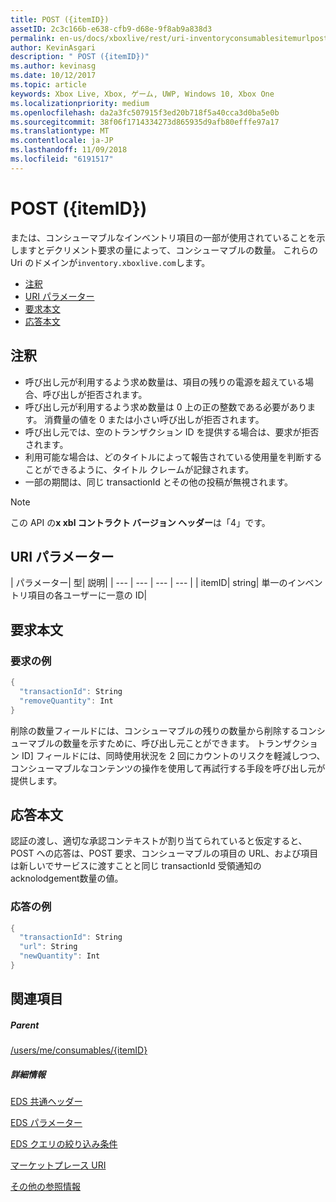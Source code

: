 ```yaml
---
title: POST ({itemID})
assetID: 2c3c166b-e638-cfb9-d68e-9f8ab9a838d3
permalink: en-us/docs/xboxlive/rest/uri-inventoryconsumablesitemurlpost.html
author: KevinAsgari
description: " POST ({itemID})"
ms.author: kevinasg
ms.date: 10/12/2017
ms.topic: article
keywords: Xbox Live, Xbox, ゲーム, UWP, Windows 10, Xbox One
ms.localizationpriority: medium
ms.openlocfilehash: da2a3fc507915f3ed20b718f5a40cca3d0ba5e0b
ms.sourcegitcommit: 38f06f1714334273d865935d9afb80efffe97a17
ms.translationtype: MT
ms.contentlocale: ja-JP
ms.lasthandoff: 11/09/2018
ms.locfileid: "6191517"
---
```

# <a name="post-itemid"></a>POST ({itemID})
または、コンシューマブルなインベントリ項目の一部が使用されていることを示しますとデクリメント要求の量によって、コンシューマブルの数量。
これらの Uri のドメインが`inventory.xboxlive.com`します。

  * [注釈](#ID4EX)
  * [URI パラメーター](#ID4EQB)
  * [要求本文](#ID4E2B)
  * [応答本文](#ID4ENC)

<a id="ID4EX"></a>


## <a name="remarks"></a>注釈

   * 呼び出し元が利用するよう求め数量は、項目の残りの電源を超えている場合、呼び出しが拒否されます。
   * 呼び出し元が利用するよう求め数量は 0 上の正の整数である必要があります。 消費量の値を 0 または小さい呼び出しが拒否されます。
   * 呼び出し元では、空のトランザクション ID を提供する場合は、要求が拒否されます。
   * 利用可能な場合は、どのタイトルによって報告されている使用量を判断することができるように、タイトル クレームが記録されます。
   * 一部の期間は、同じ transactionId とその他の投稿が無視されます。


> [!NOTE]
> この API の<b>x xbl コントラクト バージョン ヘッダー</b>は「4」です。


<a id="ID4EQB"></a>


## <a name="uri-parameters"></a>URI パラメーター

| パラメーター| 型| 説明|
| --- | --- | --- | --- |
| itemID| string| 単一のインベントリ項目の各ユーザーに一意の ID|

<a id="ID4E2B"></a>


## <a name="request-body"></a>要求本文

<a id="ID4EBC"></a>


### <a name="sample-request"></a>要求の例


```cpp
{
  "transactionId": String
  "removeQuantity": Int
}

```


削除の数量フィールドには、コンシューマブルの残りの数量から削除するコンシューマブルの数量を示すために、呼び出し元ことができます。 トランザクション ID] フィールドには、同時使用状況を 2 回にカウントのリスクを軽減しつつ、コンシューマブルなコンテンツの操作を使用して再試行する手段を呼び出し元が提供します。

<a id="ID4ENC"></a>


## <a name="response-body"></a>応答本文

認証の渡し、適切な承認コンテキストが割り当てられていると仮定すると、POST への応答は、POST 要求、コンシューマブルの項目の URL、および項目は新しいでサービスに渡すことと同じ transactionId 受領通知の acknolodgement数量の値。

<a id="ID4EVC"></a>


### <a name="sample-response"></a>応答の例


```cpp
{
  "transactionId": String
  "url": String
  "newQuantity": Int
}

```


<a id="ID4E6C"></a>


## <a name="see-also"></a>関連項目

<a id="ID4EBD"></a>


##### <a name="parent"></a>Parent

[/users/me/consumables/{itemID}](uri-inventoryconsumablesitemurl.md)


<a id="ID4ELD"></a>


##### <a name="further-information"></a>詳細情報

[EDS 共通ヘッダー](../../additional/edscommonheaders.md)

 [EDS パラメーター](../../additional/edsparameters.md)

 [EDS クエリの絞り込み条件](../../additional/edsqueryrefiners.md)

 [マーケットプレース URI](atoc-reference-marketplace.md)

 [その他の参照情報](../../additional/atoc-xboxlivews-reference-additional.md)
